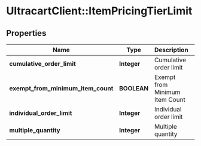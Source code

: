 # UltracartClient::ItemPricingTierLimit

## Properties
Name | Type | Description | Notes
------------ | ------------- | ------------- | -------------
**cumulative_order_limit** | **Integer** | Cumulative order limit | [optional] 
**exempt_from_minimum_item_count** | **BOOLEAN** | Exempt from Minimum Item Count | [optional] 
**individual_order_limit** | **Integer** | Individual order limit | [optional] 
**multiple_quantity** | **Integer** | Multiple quantity | [optional] 


